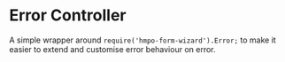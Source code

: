 # Error Controller

A simple wrapper around `require('hmpo-form-wizard').Error;` to make it easier to extend and customise error behaviour on error.
